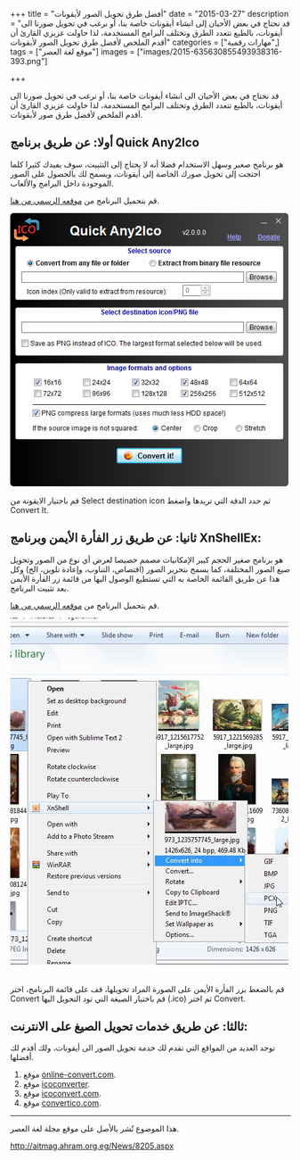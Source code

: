 +++
title = "أفضل طرق تحويل الصور لأيقونات"
date = "2015-03-27"
description = "قد نحتاج في بعض الأحيان إلى انشاء أيقونات خاصة بنا، أو نرغب في تحويل صورنا الى أيقونات، بالطبع تتعدد الطرق وتختلف البرامج المستخدمة، لذا حاولت عزيزي القارئ أن أقدم الملخص لأفضل طرق تحويل الصور لأيقونات"
categories = ["مهارات رقمية",]
tags = ["موقع لغة العصر"]
images = ["images/2015-635630855493938316-393.png"]

+++

قد نحتاج في بعض الأحيان الى انشاء أيقونات خاصة بنا، أو نرغب في تحويل صورنا الى أيقونات، بالطبع تتعدد الطرق وتختلف البرامج المستخدمة، لذا حاولت عزيزي القارئ أن أقدم الملخص لأفضل طرق صور لأيقونات.

## أولا: عن طريق برنامج Quick Any2Ico

هو برنامج صغير وسهل الاستخدام فضلا أنه لا يحتاج إلى التثبيت، سوف يفيدك كثيرا كلما احتجت إلى تحويل صورك الخاصة إلى أيقونات، ويسمح لك بالحصول على الصور الموجودة داخل البرامج والألعاب.

قم بتحميل البرنامج من [موقعه الرسمي من هنا](http://www.carifred.com/quick_any2ico/).

![1](images/2015-635630855493938316-393.png)

قم باختيار الايقونة من Select destination icon ثم حدد الدقة التي تريدها واضغط Convert It.

## ثانيا: عن طريق زر الفأرة الأيمن وبرنامج XnShellEx:

هو برنامج صغير الحجم كبير الإمكانيات مصمم خصيصا لعرض أي نوع من الصور وتحويل صيغ الصور المختلفة، كما يسمح بتحرير الصور (اقتصاص، التناوب، وإعادة تلوين، الخ) وكل هذا عن طريق القائمة الخاصة به التي تستطيع الوصول اليها من قائمة زر الفأرة الأيمن بعد تثبيت البرنامج.

قم بتحميل البرنامج من [موقعه الرسمي من هنا](http://www.xnview.com/en/xnshell/).

![2](images/2015-635630855723627286-362.jpg)

قم بالضغط بزر الفأرة الأيمن على الصورة المراد تحويلها، قف على قائمة البرنامج، اختر Convert قم باختيار الصيغة التي تود التحويل اليها (.ico) ثم اختر Convert.

## ثالثا: عن طريق خدمات تحويل الصيغ على الانترنت:

توجد العديد من المواقع التي تقدم لك خدمة تحويل الصور الى أيقونات، ولك أقدم لك أفضلها.

1. موقع [online-convert.com](http://image.online-convert.com/convert-to-ico).
2. موقع [icoconverter](http://www.icoconverter.com/).
3. موقع [icoconvert.com](http://icoconvert.com/).
4. موقع [convertico.com](http://convertico.com/).

---
هذا الموضوع نٌشر باﻷصل على موقع مجلة لغة العصر.

http://aitmag.ahram.org.eg/News/8205.aspx